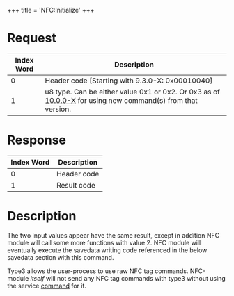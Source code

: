 +++
title = 'NFC:Initialize'
+++

# Request

| Index Word | Description                                                                                                                        |
|------------|------------------------------------------------------------------------------------------------------------------------------------|
| 0          | Header code \[Starting with 9.3.0-X: 0x00010040\]                                                                                  |
| 1          | u8 type. Can be either value 0x1 or 0x2. Or 0x3 as of [10.0.0-X](10.0.0-27 "wikilink") for using new command(s) from that version. |

# Response

| Index Word | Description |
|------------|-------------|
| 0          | Header code |
| 1          | Result code |

# Description

The two input values appear have the same result, except in addition NFC
module will call some more functions with value 2. NFC module will
eventually execute the savedata writing code referenced in the below
savedata section with this command.

Type3 allows the user-process to use raw NFC tag commands. NFC-module
*itself* will not send any NFC tag commands with type3 without using the
service [command](NFC:SendTagCommand "wikilink") for it.